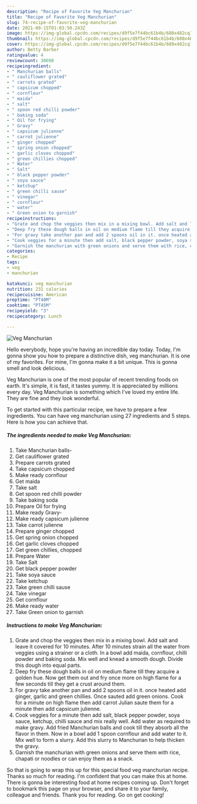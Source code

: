 ```yaml
---
description: "Recipe of Favorite Veg Manchurian"
title: "Recipe of Favorite Veg Manchurian"
slug: 74-recipe-of-favorite-veg-manchurian
date: 2021-09-15T01:03:50.243Z
image: https://img-global.cpcdn.com/recipes/d9f5e7f44bc61b4b/680x482cq70/veg-manchurian-recipe-main-photo.jpg
thumbnail: https://img-global.cpcdn.com/recipes/d9f5e7f44bc61b4b/680x482cq70/veg-manchurian-recipe-main-photo.jpg
cover: https://img-global.cpcdn.com/recipes/d9f5e7f44bc61b4b/680x482cq70/veg-manchurian-recipe-main-photo.jpg
author: Betty Barber
ratingvalue: 4
reviewcount: 30698
recipeingredient:
- " Manchurian balls"
- " cauliflower grated"
- " carrots grated"
- " capsicum chopped"
- " cornflour"
- " maida"
- " salt"
- " spoon red chilli powder"
- " baking soda"
- " Oil for frying"
- " Gravy"
- " capsicum julienne"
- " carrot julienne"
- " ginger chopped"
- " spring onion chopped"
- " garlic cloves chopped"
- " green chillies chopped"
- " Water"
- " Salt"
- " black pepper powder"
- " soya sauce"
- " ketchup"
- " green chilli sause"
- " vinegar"
- " cornflour"
- " water"
- " Green onion to garnish"
recipeinstructions:
- "Grate and chop the veggies then mix in a mixing bowl. Add salt and leave it covered for 10 minutes. After 10 minutes strain all the water from veggies using a strainer or a cloth. In a bowl add maida, cornflour, chilli powder and baking soda. Mix well and knead a smooth dough. Divide this dough into equal parts."
- "Deep fry these dough balls in oil on medium flame till they acquire a golden hue. Now get them out and fry once more on high flame for a few seconds till they get a crust around them."
- "For gravy take another pan and add 2 spoons oil in it. once heated add ginger, garlic and green chillies. Once sauted add green onions. Cook for a minute on high flame then add carrot Julian saute them for a minute then add capsicum julienne."
- "Cook veggies for a minute then add salt, black pepper powder, soya sauce, ketchup, chilli sauce and mix really well. Add water as required to make gravy. Add fried Manchurian balls and cook till they absorb all the flavor in them. Now in a bowl add 1 spoon cornflour and add water to it. Mix well to form a slurry. Add this slurry to Manchurian to help thicken the gravy."
- "Garnish the manchurian with green onions and serve them with rice, chapati or noodles or can enjoy them as a snack."
categories:
- Recipe
tags:
- veg
- manchurian

katakunci: veg manchurian 
nutrition: 231 calories
recipecuisine: American
preptime: "PT40M"
cooktime: "PT45M"
recipeyield: "3"
recipecategory: Lunch

---
```



![Veg Manchurian](https://img-global.cpcdn.com/recipes/d9f5e7f44bc61b4b/680x482cq70/veg-manchurian-recipe-main-photo.jpg)

Hello everybody, hope you're having an incredible day today. Today, I'm gonna show you how to prepare a distinctive dish, veg manchurian. It is one of my favorites. For mine, I'm gonna make it a bit unique. This is gonna smell and look delicious.

Veg Manchurian is one of the most popular of recent trending foods on earth. It's simple, it is fast, it tastes yummy. It is appreciated by millions every day. Veg Manchurian is something which I've loved my entire life. They are fine and they look wonderful.




To get started with this particular recipe, we have to prepare a few ingredients. You can have veg manchurian using 27 ingredients and 5 steps. Here is how you can achieve that.

<!--inarticleads1-->

##### The ingredients needed to make Veg Manchurian:

1. Take  Manchurian balls-
1. Get  cauliflower grated
1. Prepare  carrots grated
1. Take  capsicum chopped
1. Make ready  cornflour
1. Get  maida
1. Take  salt
1. Get  spoon red chilli powder
1. Take  baking soda
1. Prepare  Oil for frying
1. Make ready  Gravy-
1. Make ready  capsicum julienne
1. Take  carrot julienne
1. Prepare  ginger chopped
1. Get  spring onion chopped
1. Get  garlic cloves chopped
1. Get  green chillies, chopped
1. Prepare  Water
1. Take  Salt
1. Get  black pepper powder
1. Take  soya sauce
1. Take  ketchup
1. Take  green chilli sause
1. Take  vinegar
1. Get  cornflour
1. Make ready  water
1. Take  Green onion to garnish




<!--inarticleads2-->

##### Instructions to make Veg Manchurian:

1. Grate and chop the veggies then mix in a mixing bowl. Add salt and leave it covered for 10 minutes. After 10 minutes strain all the water from veggies using a strainer or a cloth. In a bowl add maida, cornflour, chilli powder and baking soda. Mix well and knead a smooth dough. Divide this dough into equal parts.
1. Deep fry these dough balls in oil on medium flame till they acquire a golden hue. Now get them out and fry once more on high flame for a few seconds till they get a crust around them.
1. For gravy take another pan and add 2 spoons oil in it. once heated add ginger, garlic and green chillies. Once sauted add green onions. Cook for a minute on high flame then add carrot Julian saute them for a minute then add capsicum julienne.
1. Cook veggies for a minute then add salt, black pepper powder, soya sauce, ketchup, chilli sauce and mix really well. Add water as required to make gravy. Add fried Manchurian balls and cook till they absorb all the flavor in them. Now in a bowl add 1 spoon cornflour and add water to it. Mix well to form a slurry. Add this slurry to Manchurian to help thicken the gravy.
1. Garnish the manchurian with green onions and serve them with rice, chapati or noodles or can enjoy them as a snack.




So that is going to wrap this up for this special food veg manchurian recipe. Thanks so much for reading. I'm confident that you can make this at home. There is gonna be interesting food at home recipes coming up. Don't forget to bookmark this page on your browser, and share it to your family, colleague and friends. Thank you for reading. Go on get cooking!
